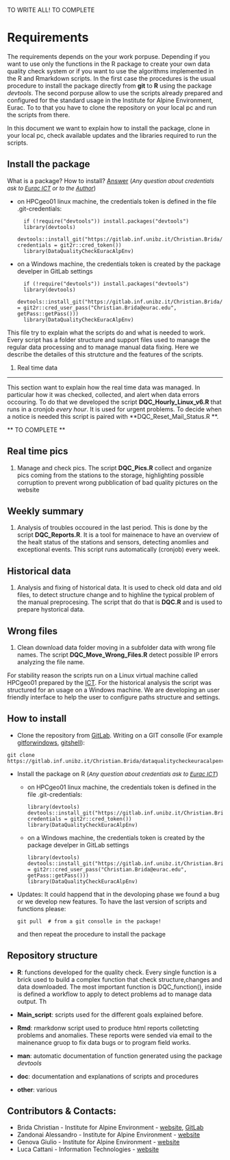 TO WRITE ALL! TO COMPLETE <!-- md_document --> <!-- github_document -->

**Requirements**
================

The requirements depends on the your work porpuse. Depending if you want
to use only the functions in the R package to create your own data
quality check system or if you want to use the algorithms implemented in
the R and Rmarkdown scripts. In the first case the procedures is the
usual procedure to install the package directly from **git** to **R**
using the package *devtools*. The second porpuse allow to use the
scripts already prepared and configured for the standard usage in the
Institute for Alpine Environment, Eurac. To to that you have to clone
the repository on your local pc and run the scripts from there.

In this document we want to explain how to install the package, clone in
your local pc, check available updates and the libraries required to run
the scripts.

Install the package
-------------------

What is a package? How to install?
[Answer](https://www.datacamp.com/community/tutorials/r-packages-guide)
(<font size="2">*Any question about credentials ask to [Eurac
ICT](http://www.eurac.edu/it/aboutus/people/Pages/staffdetails.aspx?persId=41206)
or to the
[Author](http://www.eurac.edu/it/aboutus/people/Pages/staffdetails.aspx?persId=39787)*</font>)

-   on HPCgeo01 linux machine, the credentials token is defined in the
    file .git-credentials:

          if (!require("devtools")) install.packages("devtools")
          library(devtools)
          devtools::install_git("https://gitlab.inf.unibz.it/Christian.Brida/dataqualitycheckeuracalpenv.git", credentials = git2r::cred_token())
          library(DataQualityCheckEuracAlpEnv)

-   on a Windows machine, the credentials token is created by the
    package develper in GitLab settings

          if (!require("devtools")) install.packages("devtools")
          library(devtools)
          devtools::install_git("https://gitlab.inf.unibz.it/Christian.Brida/dataqualitycheckeuracalpenv.git",credentials = git2r::cred_user_pass("Christian.Brida@eurac.edu", getPass::getPass()))
          library(DataQualityCheckEuracAlpEnv)

This file try to explain what the scripts do and what is needed to work.
Every script has a folder structure and support files used to manage the
regular data processing and to manage manual data fixing. Here we
describe the detailes of this strutcture and the features of the
scripts.

1. Real time data
-----------------

This section want to explain how the real time data was managed. In
particular how it was checked, collected, and alert when data errors
occouring. To do that we developed the script
**DQC\_Hourly\_Linux\_v6.R** that runs in a cronjob *every hour*. It is
used for urgent problems. To decide when a notice is needed this script
is paired with **DQC\_Reset\_Mail\_Status.R **.

\*\* TO COMPLETE \*\*

Real time pics
--------------

1.  Manage and check pics. The script **DQC\_Pics.R** collect and
    organize pics coming from the stations to the storage, highlighting
    possible corruption to prevent wrong pubblication of bad quality
    pictures on the website

Weekly summary
--------------

1.  Analysis of troubles occoured in the last period. This is done by
    the script **DQC\_Reports.R**. It is a tool for mainenace to have an
    overview of the healt status of the stations and sensors, detecting
    anomlies and exceptional events. This script runs automatically
    (cronjob) every week.

Historical data
---------------

1.  Analysis and fixing of historical data. It is used to check old data
    and old files, to detect structure change and to highline the
    typical problem of the manual preprocesing. The script that do that
    is **DQC.R** and is used to prepare hystorical data.

Wrong files
-----------

1.  Clean download data folder moving in a subfolder data with wrong
    file names. The script **DQC\_Move\_Wrong\_Files.R** detect possible
    IP errors analyzing the file name.

For stability reason the scripts run on a Linux virtual machine called
HPCgeo01 prepared by the
[ICT](http://www.eurac.edu/en/aboutus/organisation/servicedepartments/ict/Pages/default.aspx).
For the historical analysis the script was structured for an usage on a
Windows machine. We are developing an user friendly interface to help
the user to configure paths structure and settings.

How to install
--------------

-   Clone the repository from
    [GitLab](https://gitlab.inf.unibz.it/Christian.Brida/dataqualitycheckeuracalpenv).
    Writing on a GIT consolle (For example
    [gitforwindows](https://gitforwindows.org/),
    [gitshell](https://desktop.github.com/)):

<!-- -->

    git clone https://gitlab.inf.unibz.it/Christian.Brida/dataqualitycheckeuracalpenv.git

-   Install the package on R (<font size="2">*Any question about
    credentials ask to [Eurac
    ICT](http://www.eurac.edu/it/aboutus/people/Pages/staffdetails.aspx?persId=41206)*</font>)

    -   on HPCgeo01 linux machine, the credentials token is defined in
        the file .git-credentials:

            library(devtools)
            devtools::install_git("https://gitlab.inf.unibz.it/Christian.Brida/dataqualitycheckeuracalpenv.git", credentials = git2r::cred_token())
            library(DataQualityCheckEuracAlpEnv)

    -   on a Windows machine, the credentials token is created by the
        package develper in GitLab settings

            library(devtools)
            devtools::install_git("https://gitlab.inf.unibz.it/Christian.Brida/dataqualitycheckeuracalpenv.git",credentials = git2r::cred_user_pass("Christian.Brida@eurac.edu", getPass::getPass()))
            library(DataQualityCheckEuracAlpEnv)

-   Updates: It could happend that in the devoloping phase we found a
    bug or we develop new features. To have the last version of scripts
    and functions please:

        git pull  # from a git consolle in the package! 

    and then repeat the procedure to install the package

Repository structure
--------------------

-   **R**: functions developed for the quality check. Every single
    function is a brick used to build a complex function that check
    structure,changes and data downloaded. The most important function
    is DQC\_function(), inside is defined a workflow to apply to detect
    problems ad to manage data output. Th

-   **Main\_script**: scripts used for the different goals explained
    before.

-   **Rmd**: rmarkdonw script used to produce html reports colletcting
    problems and anomalies. These reports were sended via email to the
    mainenance gruop to fix data bugs or to program field works.

-   **man**: automatic documentation of function generated using the
    package *devtools*

-   **doc**: documentation and explanations of scripts and procedures

-   **other**: various

Contributors & Contacts:
------------------------

-   Brida Christian - Institute for Alpine Environment -
    [website](http://www.eurac.edu/it/aboutus/people/Pages/staffdetails.aspx?persId=39787),
    [GitLab](https://gitlab.inf.unibz.it/Christian.Brida)
-   Zandonai Alessandro - Institute for Alpine Environment -
    [website](http://www.eurac.edu/it/aboutus/people/Pages/staffdetails.aspx?persId=23703)
-   Genova Giulio - Institute for Alpine Environment -
    [website](http://www.eurac.edu/it/aboutus/people/Pages/staffdetails.aspx?persId=41527)
-   Luca Cattani - Information Technologies -
    [website](http://www.eurac.edu/it/aboutus/people/Pages/staffdetails.aspx?persId=41206)
